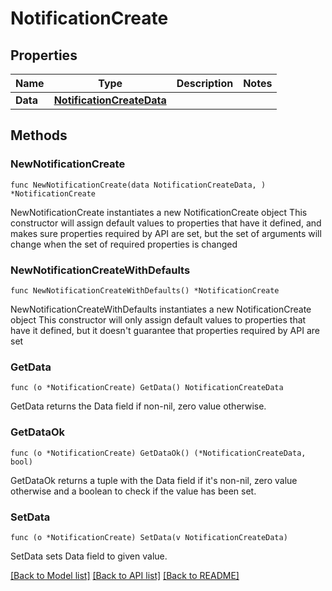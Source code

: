 # NotificationCreate

## Properties

Name | Type | Description | Notes
------------ | ------------- | ------------- | -------------
**Data** | [**NotificationCreateData**](NotificationCreateData.md) |  | 

## Methods

### NewNotificationCreate

`func NewNotificationCreate(data NotificationCreateData, ) *NotificationCreate`

NewNotificationCreate instantiates a new NotificationCreate object
This constructor will assign default values to properties that have it defined,
and makes sure properties required by API are set, but the set of arguments
will change when the set of required properties is changed

### NewNotificationCreateWithDefaults

`func NewNotificationCreateWithDefaults() *NotificationCreate`

NewNotificationCreateWithDefaults instantiates a new NotificationCreate object
This constructor will only assign default values to properties that have it defined,
but it doesn't guarantee that properties required by API are set

### GetData

`func (o *NotificationCreate) GetData() NotificationCreateData`

GetData returns the Data field if non-nil, zero value otherwise.

### GetDataOk

`func (o *NotificationCreate) GetDataOk() (*NotificationCreateData, bool)`

GetDataOk returns a tuple with the Data field if it's non-nil, zero value otherwise
and a boolean to check if the value has been set.

### SetData

`func (o *NotificationCreate) SetData(v NotificationCreateData)`

SetData sets Data field to given value.



[[Back to Model list]](../README.md#documentation-for-models) [[Back to API list]](../README.md#documentation-for-api-endpoints) [[Back to README]](../README.md)


